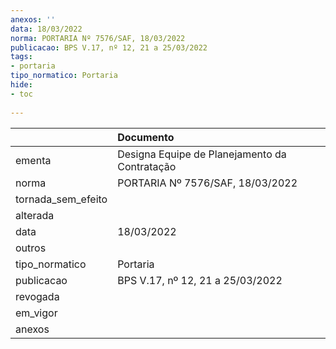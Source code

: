 ```yaml
---
anexos: ''
data: 18/03/2022
norma: PORTARIA Nº 7576/SAF, 18/03/2022
publicacao: BPS V.17, nº 12, 21 a 25/03/2022
tags:
- portaria
tipo_normatico: Portaria
hide: 
- toc 
 
---
```


|                    | Documento                                     |
|:-------------------|:----------------------------------------------|
| ementa             | Designa Equipe de Planejamento da Contratação |
| norma              | PORTARIA Nº 7576/SAF, 18/03/2022              |
| tornada_sem_efeito |                                               |
| alterada           |                                               |
| data               | 18/03/2022                                    |
| outros             |                                               |
| tipo_normatico     | Portaria                                      |
| publicacao         | BPS V.17, nº 12, 21 a 25/03/2022              |
| revogada           |                                               |
| em_vigor           |                                               |
| anexos             |                                               |